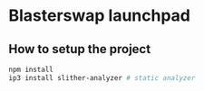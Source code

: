 # Blasterswap launchpad

## How to setup the project
```bash
npm install
ip3 install slither-analyzer # static analyzer
```
